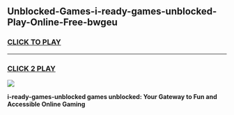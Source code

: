 
## Unblocked-Games-i-ready-games-unblocked-Play-Online-Free-bwgeu
<h3>
<a href="https://premium76.site?title=i-ready-games-unblocked&ref=26A">CLICK TO PLAY</a></h3>
<hr>

<h3>
<a href="https://premium76.site?title=i-ready-games-unblocked&ref=26A">CLICK 2 PLAY</a>
  
</h3>

<a href="https://premium76.site?title=i-ready-games-unblocked&ref=26A"><img src="https://clearcache.store/games.png"></a>


**i-ready-games-unblocked games unblocked: Your Gateway to Fun and Accessible Online Gaming**
